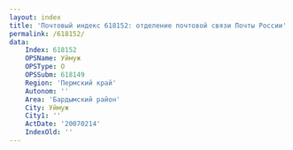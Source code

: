 ```yaml
---
layout: index
title: 'Почтовый индекс 618152: отделение почтовой связи Почты России'
permalink: /618152/
data:
    Index: 618152
    OPSName: Уймуж
    OPSType: О
    OPSSubm: 618149
    Region: 'Пермский край'
    Autonom: ''
    Area: 'Бардымский район'
    City: Уймуж
    City1: ''
    ActDate: '20070214'
    IndexOld: ''
---
```

